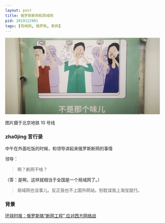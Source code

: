 ```yaml
---
layout: post
title: 俄罗斯断网和局域网
pid: 2019122901
tags: [局域网, 俄罗斯, 断网]
---
```


![](/uploads/2019/12/01-smelling.jpeg)

图片摄于北京地铁 10 号线


### zha0jing 言行录

中午在外面吃饭的时候，和领导讲起来俄罗斯断网的事情

领导：

> 啊？断网干啥？

（答：是啊，这样就相当于全国是一个局域网了。）

> 局域网也没事儿。反正我也不上国外网站。别耽误我上淘宝就行。


### 背景

[环球时报：俄罗斯搞“断网工程” 应对西方网络战](https://world.huanqiu.com/article/9CaKrnKi1qh)